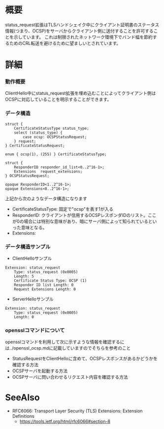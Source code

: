 # 概要
status_request拡張はTLSハンドシェイク中にクライアント証明書のステータス情報(つまり、OCSP)をサーバからクライアント側に送付することを許可することを示しています。
これは制限されたネットワーク環境下でバンド幅を節約するためのCRL転送を避けるために望ましいとされています。

# 詳細

### 動作概要
ClientHello中にstatus_request拡張を埋め込むことによってクライアント側はOCSPに対応していることを明示することができます。

### データ構造 
```
struct {
    CertificateStatusType status_type;
    select (status_type) {
        case ocsp: OCSPStatusRequest;
    } request;
} CertificateStatusRequest;

enum { ocsp(1), (255) } CertificateStatusType;

struct {
    ResponderID responder_id_list<0..2^16-1>;
    Extensions  request_extensions;
} OCSPStatusRequest;

opaque ResponderID<1..2^16-1>;
opaque Extensions<0..2^16-1>;
```

上記から次のようなデータ構造になります
- CertificateStatusType: 固定で"ocsp"を表す1が入る
- ResponderID: クライアントが信用するOCSPレスポンダIDのリスト。ここが0の場合には特別な意味があり、暗にサーバ側によって知られているといった意味となる。
- Extensions: 


### データ構造サンプル
- ClientHelloサンプル
```
Extension: status_request
    Type: status_request (0x0005)
    Length: 5
    Certificate Status Type: OCSP (1)
    Responder ID list Length: 0
    Request Extensions Length: 0
```
- ServerHelloサンプル
```
Extension: status_request
    Type: status_request (0x0005)
    Length: 0
```

### opensslコマンドについて
opensslコマンドを利用して次に示すような情報を確認するには../openssl_ocsp.mdに記載していますのでそちらを参考のこと
- StatusRequestをClientHelloに含めて、OCSPレスポンスがあるかどうかを確認する方法
- OCSPサーバを起動する方法
- OCSPサーバに問い合わせるリクエスト内容を確認する方法

# SeeAlso
- RFC6066: Transport Layer Security (TLS) Extensions: Extension Definitions
  - https://tools.ietf.org/html/rfc6066#section-8
